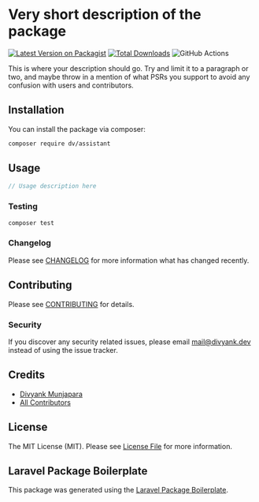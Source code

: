 # Very short description of the package

[![Latest Version on Packagist](https://img.shields.io/packagist/v/dv/assistant.svg?style=flat-square)](https://packagist.org/packages/dv/assistant)
[![Total Downloads](https://img.shields.io/packagist/dt/dv/assistant.svg?style=flat-square)](https://packagist.org/packages/dv/assistant)
![GitHub Actions](https://github.com/dv/assistant/actions/workflows/main.yml/badge.svg)

This is where your description should go. Try and limit it to a paragraph or two, and maybe throw in a mention of what PSRs you support to avoid any confusion with users and contributors.

## Installation

You can install the package via composer:

```bash
composer require dv/assistant
```

## Usage

```php
// Usage description here
```

### Testing

```bash
composer test
```

### Changelog

Please see [CHANGELOG](CHANGELOG.md) for more information what has changed recently.

## Contributing

Please see [CONTRIBUTING](CONTRIBUTING.md) for details.

### Security

If you discover any security related issues, please email mail@divyank.dev instead of using the issue tracker.

## Credits

-   [Divyank Munjapara](https://github.com/dv)
-   [All Contributors](../../contributors)

## License

The MIT License (MIT). Please see [License File](LICENSE.md) for more information.

## Laravel Package Boilerplate

This package was generated using the [Laravel Package Boilerplate](https://laravelpackageboilerplate.com).
